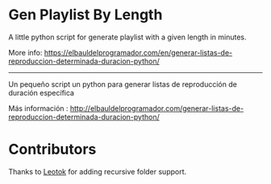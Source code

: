 Gen Playlist By Length
=================


A little python script for generate playlist with a given length in minutes.

More info: https://elbauldelprogramador.com/en/generar-listas-de-reproduccion-determinada-duracion-python/

----

Un pequeño script un python para generar listas de reproducción de duración específica

Más información : http://elbauldelprogramador.com/generar-listas-de-reproduccion-determinada-duracion-python/ 

# Contributors

Thanks to [Leotok](https://github.com/leotok) for adding recursive folder support.
